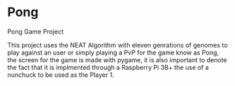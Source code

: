 # Pong
Pong Game Project

This project uses the NEAT Algorithm with eleven genrations of genomes to play against an user or simply playing a PvP for the game know as Pong, the screen for the game is made with pygame, it is also important to denote the fact that it is implmented through a Raspberry Pi 3B+ the use of a nunchuck to be used as the Player 1.
